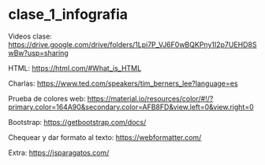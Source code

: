 # clase_1_infografia

Videos clase: https://drive.google.com/drive/folders/1Lpi7P_VJ6F0wBQKPny1I2p7UEHD8SwBw?usp=sharing

HTML: https://html.com/#What_is_HTML

Charlas: https://www.ted.com/speakers/tim_berners_lee?language=es

Prueba de colores web: https://material.io/resources/color/#!/?primary.color=164A90&secondary.color=AFB8FD&view.left=0&view.right=0

Bootstrap: https://getbootstrap.com/docs/

Chequear y dar formato al texto: https://webformatter.com/

Extra: https://jsparagatos.com/
